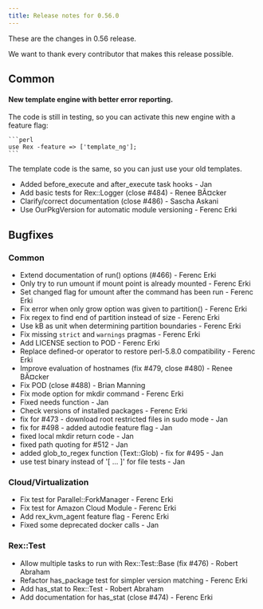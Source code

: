 ```yaml
---
title: Release notes for 0.56.0
---
```


These are the changes in 0.56 release.

We want to thank every contributor that makes this release possible.

## Common

#### New template engine with better error reporting.

The code is still in testing, so you can activate this new engine with a feature flag:

    ```perl
    use Rex -feature => ['template_ng'];
    ```

The template code is the same, so you can just use your old templates.

-   Added before\_execute and after\_execute task hooks - Jan
-   Add basic tests for Rex::Logger (close \#484) - Renee BÃ¤cker
-   Clarify/correct documentation (close \#486) - Sascha Askani
-   Use OurPkgVersion for automatic module versioning - Ferenc Erki

## Bugfixes

### Common

-   Extend documentation of run() options (\#466) - Ferenc Erki
-   Only try to run umount if mount point is already mounted - Ferenc Erki
-   Set changed flag for umount after the command has been run - Ferenc Erki
-   Fix error when only grow option was given to partition() - Ferenc Erki
-   Fix regex to find end of partition instead of size - Ferenc Erki
-   Use kB as unit when determining partition boundaries - Ferenc Erki
-   Fix missing `strict` and `warnings` pragmas - Ferenc Erki
-   Add LICENSE section to POD - Ferenc Erki
-   Replace defined-or operator to restore perl-5.8.0 compatibility - Ferenc Erki
-   Improve evaluation of hostnames (fix \#479, close \#480) - Renee BÃ¤cker
-   Fix POD (close \#488) - Brian Manning
-   Fix mode option for mkdir command - Ferenc Erki
-   Fixed needs function - Jan
-   Check versions of installed packages - Ferenc Erki
-   fix for \#473 - download root restricted files in sudo mode - Jan
-   fix for \#498 - added autodie feature flag - Jan
-   fixed local mkdir return code - Jan
-   fixed path quoting for \#512 - Jan
-   added glob\_to\_regex function (Text::Glob) - fix for \#495 - Jan
-   use test binary instead of '\[ ... \]' for file tests - Jan

### Cloud/Virtualization

-   Fix test for Parallel::ForkManager - Ferenc Erki
-   Fix test for Amazon Cloud Module - Ferenc Erki
-   Add rex\_kvm\_agent feature flag - Ferenc Erki
-   Fixed some deprecated docker calls - Jan

### Rex::Test

-   Allow multiple tasks to run with Rex::Test::Base (fix \#476) - Robert Abraham
-   Refactor has\_package test for simpler version matching - Ferenc Erki
-   Add has\_stat to Rex::Test - Robert Abraham
-   Add documentation for has\_stat (close \#474) - Ferenc Erki

